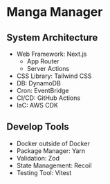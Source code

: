 # Manga Manager

## System Architecture

- Web Framework: Next.js
  - App Router
  - Server Actions
- CSS Library: Tailwind CSS
- DB: DynamoDB
- Cron: EventBridge
- CI/CD: GitHub Actions
- IaC: AWS CDK

## Develop Tools

- Docker outside of Docker
- Package Manager: Yarn
- Validation: Zod
- State Management: Recoil
- Testing Tool: Vitest
